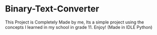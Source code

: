 # Binary-Text-Converter
This Project is Completely Made by me, Its a simple project using the concepts I learned in my school in grade 11. Enjoy!
(Made in IDLE Python)
